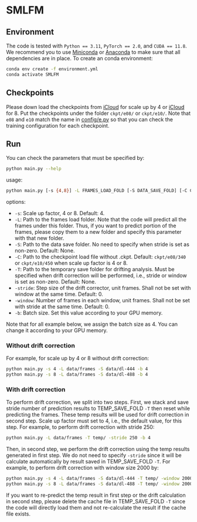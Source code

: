 # SMLFM

## Environment

The code is tested with `Python == 3.11`, `PyTorch == 2.0`, and `CUDA == 11.8`. We recommend you to use [Miniconda](https://docs.conda.io/en/latest/miniconda.html) or [Anaconda](https://www.anaconda.com/) to make sure that all dependencies are in place. To create an conda environment:
```bash
conda env create -f environment.yml
conda activate SMLFM
```

## Checkpoints

Please down load the checkpoints from [iCloud](https://www.icloud.com/iclouddrive/05cFlVujbb2TkrWANiT04tdgQ#340) for scale up by 4 or [iCloud](https://www.icloud.com/iclouddrive/0e6maAxyFbHaA3MIGSYuivcOw#450) for 8. 
Put the checkpoints under the folder `ckpt/e08/` or `ckpt/e10/`.
Note that `e08` and `e10` match the name in [config/e.py](https://github.com/tianrui-qi/SMLFM/blob/main/config/e.py) so that you can check the training configuration for each checkpoint.

## Run

You can check the parameters that must be specified by:
```bash
python main.py --help
```
usage:
```bash
python main.py [-s {4,8}] -L FRAMES_LOAD_FOLD [-S DATA_SAVE_FOLD] [-C CKPT_LOAD_PATH] [-T TEMP_SAVE_FOLD]  [-stride STRIDE] [-window WINDOW] -b BATCH_SIZE
```
options:
- `-s`: Scale up factor, 4 or 8. Default: 4.
- `-L`: Path to the frames load folder. Note that the code will predict all the frames under this folder. Thus, if you want to predict portion of the frames, please copy them to a new folder and specify this parameter with that new folder.
- `-S`: Path to the data save folder. No need to specify when stride is set as non-zero. Default: None.
- `-C`: Path to the checkpoint load file without .ckpt. Default: `ckpt/e08/340` or `ckpt/e10/450` when scale up factor is 4 or 8.
- `-T`: Path to the temporary save folder for drifting analysis. Must be specified when drift correction will be performed, i.e., stride or window is set as non-zero. Default: None.
- `-stride`: Step size of the drift corrector, unit frames. Shall not be set with window at the same time. Default: 0.
- `-window`: Number of frames in each window, unit frames. Shall not be set with stride at the same time. Default: 0.
- `-b`: Batch size. Set this value according to your GPU memory.

Note that for all example below, we assign the batch size as 4. You can change it according to your GPU memory.

### Without drift correction

For example, for scale up by 4 or 8 without drift correction:
```bash
python main.py -s 4 -L data/frames -S data/dl-444 -b 4
python main.py -s 8 -L data/frames -S data/dl-488 -b 4
```

### With drift correction

To perform drift correction, we split into two steps. 
First, we stack and save stride number of prediction results to TEMP_SAVE_FOLD `-T` then reset while predicting the frames. 
These temp results will be used for drift correction in second step. 
Scale up factor must set to 4, i.e., the default value, for this step. 
For example, to perform drift correction with stride 250:
```bash
python main.py -L data/frames -T temp/ -stride 250 -b 4
```

Then, in second step, we perform the drift correction using the temp results generated in first step. 
We do not need to specify `-stride` since it will be calculate automatically by result saved in TEMP_SAVE_FOLD `-T`.
For example, to perform drift correction with window size 2000 by:
```bash
python main.py -s 4 -L data/frames -S data/dl-444 -T temp/ -window 2000 -b 4
python main.py -s 8 -L data/frames -S data/dl-488 -T temp/ -window 2000 -b 4
```

If you want to re-predict the temp result in first step or the drift calculation in second step, please delete the cache file in TEMP_SAVE_FOLD `-T` since the code will directly load them and not re-calculate the result if the cache file exists.
